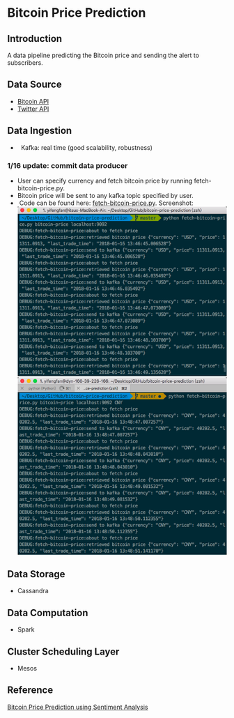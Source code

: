 Bitcoin Price Prediction
================

Introduction
------------

A data pipeline predicting the Bitcoin price and sending the alert to subscribers.

Data Source
-----------

-   [Bitcoin API](https://api.coinmarketcap.com/v1/ticker/bitcoin/)
-   [Twitter API](https://github.com/tweepy/tweepy/)

Data Ingestion
--------------

-   Kafka: real time (good scalability, robustness)
### 1/16 update: commit data producer
-  User can specify currency and fetch bitcoin price by running fetch-bitcoin-price.py. 
-  Bitcoin price will be sent to any kafka topic specified by user.
-  Code can be found here: [fetch-bitcoin-price.py](fetch-bitcoin-price.py). Screenshot:
![](images/data-producer.png)
![](images/data-producer-2.png)

Data Storage
------------

-   Cassandra

Data Computation
----------------

-   Spark

Cluster Scheduling Layer
------------------------

-   Mesos

Reference
---------

[Bitcoin Price Prediction using Sentiment Analysis](http://www.ee.columbia.edu/~cylin/course/bigdata/projects/)
